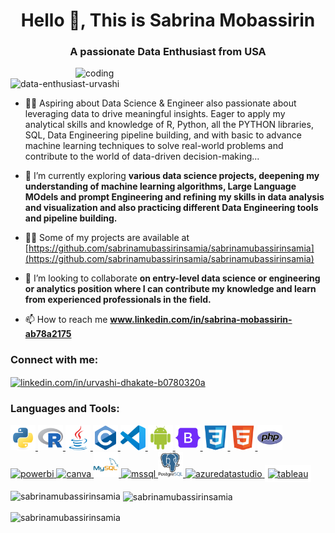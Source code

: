 
<h1 align="center">Hello 👋, This is Sabrina Mobassirin</h1>
<h3 align="center">A passionate Data Enthusiast from USA</h3>

<img align="right" alt="coding" width="400" src="https://cdn.dribbble.com/users/1063314/screenshots/3020974/tdsocial_dribbble.gif">
<p align="left"> <img src="https://komarev.com/ghpvc/?username=data-enthusiast-urvashi&label=Profile%20views&color=0e75b6&style=flat" alt="data-enthusiast-urvashi" /> </p>


- 👨‍💻 Aspiring about Data Science & Engineer also  passionate about leveraging data to drive meaningful insights. Eager to apply my analytical skills and knowledge of R, Python, all the PYTHON libraries, SQL, Data Engineering pipeline building, and with basic to advance machine learning techniques to solve real-world problems and contribute to the world of data-driven decision-making...
- 🔭 I’m currently exploring **various data science projects, deepening my understanding of machine learning algorithms, Large Language MOdels and prompt Engineering and refining my skills in data analysis and visualization and also practicing different Data Engineering tools and pipeline building.**

- 👨‍💻 Some of my projects are available at [https://github.com/sabrinamubassirinsamia/sabrinamubassirinsamia](https://github.com/sabrinamubassirinsamia/sabrinamubassirinsamia)

- 👯 I’m looking to collaborate **on entry-level data science or engineering or analytics position where I can contribute my knowledge and learn from experienced professionals in the field.**

- 📫 How to reach me **www.linkedin.com/in/sabrina-mobassirin-ab78a2175**

<h3 align="left">Connect with me:</h3>
<p align="left">
<a href="www.linkedin.com/in/sabrina-mobassirin-ab78a2175" target="blank"><img align="center" src="https://raw.githubusercontent.com/rahuldkjain/github-profile-readme-generator/master/src/images/icons/Social/linked-in-alt.svg" alt="linkedin.com/in/urvashi-dhakate-b0780320a" height="30" width="40" /></a>


<h3 align="left">Languages and Tools:</h3>
<p align="left">
  <!-- Python -->
  <a href="https://www.python.org" target="_blank" rel="noreferrer"> 
    <img src="https://raw.githubusercontent.com/devicons/devicon/master/icons/python/python-original.svg" alt="python" width="40" height="40"/> 
  </a>
  <!-- R -->
  <a href="https://www.r-project.org" target="_blank" rel="noreferrer"> 
    <img src="https://raw.githubusercontent.com/devicons/devicon/master/icons/r/r-original.svg" alt="r" width="40" height="40"/>
  </a>
  <!-- Java -->
  <a href="https://www.java.com" target="_blank" rel="noreferrer"> 
    <img src="https://raw.githubusercontent.com/devicons/devicon/master/icons/java/java-original.svg" alt="java" width="40" height="40"/>
  </a>
  <!-- C -->
  <a href="https://en.wikipedia.org/wiki/C_(programming_language)" target="_blank" rel="noreferrer"> 
    <img src="https://raw.githubusercontent.com/devicons/devicon/master/icons/c/c-original.svg" alt="c" width="40" height="40"/>
  </a>
  <!-- Visual Studio Code -->
  <a href="https://code.visualstudio.com/" target="_blank" rel="noreferrer"> 
    <img src="https://raw.githubusercontent.com/devicons/devicon/master/icons/vscode/vscode-original.svg" alt="vscode" width="40" height="40"/>
  </a>
  <!-- Android -->
  <a href="https://www.android.com/" target="_blank" rel="noreferrer"> 
    <img src="https://raw.githubusercontent.com/devicons/devicon/master/icons/android/android-original.svg" alt="android" width="40" height="40"/>
  </a>
  <!-- Bootstrap -->
  <a href="https://getbootstrap.com/" target="_blank" rel="noreferrer"> 
    <img src="https://raw.githubusercontent.com/devicons/devicon/master/icons/bootstrap/bootstrap-plain.svg" alt="bootstrap" width="40" height="40"/>
  </a>
  <!-- CSS -->
  <a href="https://developer.mozilla.org/en-US/docs/Web/CSS" target="_blank" rel="noreferrer"> 
    <img src="https://raw.githubusercontent.com/devicons/devicon/master/icons/css3/css3-original.svg" alt="css" width="40" height="40"/>
  </a>
  <!-- HTML -->
  <a href="https://developer.mozilla.org/en-US/docs/Web/HTML" target="_blank" rel="noreferrer"> 
    <img src="https://raw.githubusercontent.com/devicons/devicon/master/icons/html5/html5-original.svg" alt="html" width="40" height="40"/>
  </a>
  <!-- PHP -->
  <a href="https://www.php.net/" target="_blank" rel="noreferrer"> 
    <img src="https://raw.githubusercontent.com/devicons/devicon/master/icons/php/php-original.svg" alt="php" width="40" height="40"/>
  </a>
  
  <!-- Power BI -->
  <a href="https://powerbi.microsoft.com/" target="_blank" rel="noreferrer"> 
    <img src="https://www.vectorlogo.zone/logos/microsoft_powerbi/microsoft_powerbi-icon.svg" alt="powerbi" width="40" height="40"/>
  </a>
  <!-- Canva -->
  <a href="https://www.canva.com/" target="_blank" rel="noreferrer"> 
    <img src="https://www.vectorlogo.zone/logos/canva/canva-icon.svg" alt="canva" width="40" height="40"/>
  </a>
  
  <!-- MySQL -->
  <a href="https://www.mysql.com/" target="_blank" rel="noreferrer"> 
    <img src="https://raw.githubusercontent.com/devicons/devicon/master/icons/mysql/mysql-original-wordmark.svg" alt="mysql" width="40" height="40"/>
  </a>
  <!-- Microsoft SQL Server -->
  <a href="https://www.microsoft.com/en-us/sql-server" target="_blank" rel="noreferrer"> 
    <img src="https://www.svgrepo.com/show/303229/microsoft-sql-server-logo.svg" alt="mssql" width="40" height="40"/>
  </a>
  <!-- PostgreSQL -->
  <a href="https://www.postgresql.org" target="_blank" rel="noreferrer"> 
    <img src="https://raw.githubusercontent.com/devicons/devicon/master/icons/postgresql/postgresql-original-wordmark.svg" alt="postgresql" width="40" height="40"/>
  </a>
<!-- Azure Data Studio -->
  <a href="https://azure.microsoft.com/en-us/services/data-studio/" target="_blank" rel="noreferrer"> 
    <img src="https://user-images.githubusercontent.com/10014944/136142919-9862b62f-3036-40fe-a380-b86fe005c27e.png" alt="azuredatastudio" width="40" height="40"/>
  </a>
<!-- Tableau -->
  <a href="https://www.tableau.com/" target="_blank" rel="noreferrer"> 
    <img src="https://user-images.githubusercontent.com/18670428/67619998-1227e580-f7fa-11e9-87de-99aef8ab17c5.png" alt="tableau" width="80" height="30" style="background-color:white; padding:5px;"/>
  </a>
 
</p>


<p><img align="left" src="https://github-readme-stats.vercel.app/api/top-langs?username=sabrinamubassirinsamia&show_icons=true&locale=en&layout=compact" alt="sabrinamubassirinsamia" /></p>

<p>&nbsp;<img align="center" src="https://github-readme-stats.vercel.app/api?username=sabrinamubassirinsamia&show_icons=true&locale=en" alt="sabrinamubassirinsamia" /></p>

<p><img align="center" src="https://github-readme-streak-stats.herokuapp.com/?user=sabrinamubassirinsamia&" alt="sabrinamubassirinsamia" /></p>


